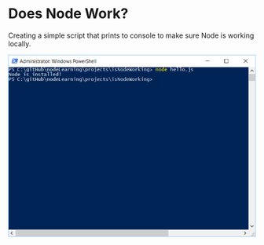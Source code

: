 # Does Node Work?
Creating a simple script that prints to console to make sure Node is working locally.

![alt text](images/node-works.png "node is working!")
